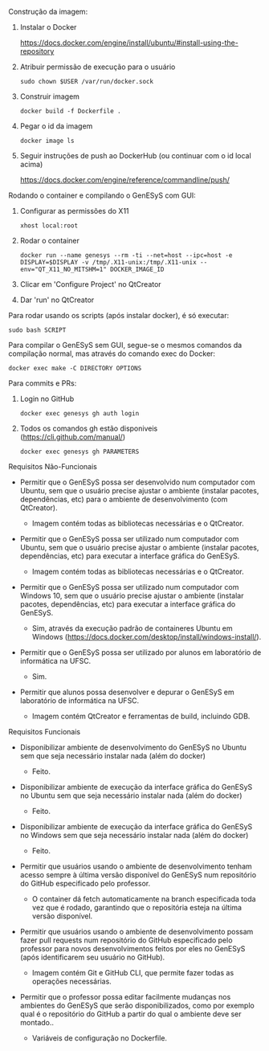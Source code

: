 Construção da imagem:

1. Instalar o Docker
	
   https://docs.docker.com/engine/install/ubuntu/#install-using-the-repository

2. Atribuir permissão de execução para o usuário

	```sudo chown $USER /var/run/docker.sock```

3. Construir imagem

	```docker build -f Dockerfile .```

4. Pegar o id da imagem

   ```docker image ls```

5. Seguir instruções de push ao DockerHub (ou continuar com o id local acima)

   https://docs.docker.com/engine/reference/commandline/push/

Rodando o container e compilando o GenESyS com GUI:

1. Configurar as permissões do X11

   ```xhost local:root```

2. Rodar o container

   ```docker run --name genesys --rm -ti --net=host --ipc=host -e DISPLAY=$DISPLAY -v /tmp/.X11-unix:/tmp/.X11-unix --env="QT_X11_NO_MITSHM=1" DOCKER_IMAGE_ID```

3. Clicar em 'Configure Project' no QtCreator

4. Dar 'run' no QtCreator

Para rodar usando os scripts (após instalar docker), é só executar:

```sudo bash SCRIPT```

Para compilar o GenESyS sem GUI, segue-se o mesmos comandos da compilação normal, mas através do comando exec do Docker:

```docker exec make -C DIRECTORY OPTIONS```

Para commits e PRs:

1. Login no GitHub

	```docker exec genesys gh auth login```

2. Todos os comandos gh estão disponiveis (https://cli.github.com/manual/)

	```docker exec genesys gh PARAMETERS```


Requisitos Não-Funcionais

- Permitir que o GenESyS possa ser desenvolvido num computador com Ubuntu, sem que o usuário precise ajustar o ambiente (instalar pacotes, dependências, etc) para o ambiente de desenvolvimento (com QtCreator).

   - Imagem contém todas as bibliotecas necessárias e o QtCreator.

- Permitir que o GenESyS possa ser utilizado num computador com Ubuntu, sem que o usuário precise ajustar o ambiente (instalar pacotes, dependências, etc) para executar a interface gráfica do GenESyS.

   - Imagem contém todas as bibliotecas necessárias e o QtCreator.

- Permitir que o GenESyS possa ser utilizado num computador com Windows 10, sem que o usuário precise ajustar o ambiente (instalar pacotes, dependências, etc) para executar a interface gráfica do GenESyS.

   - Sim, através da execução padrão de containeres Ubuntu em Windows (https://docs.docker.com/desktop/install/windows-install/).

- Permitir que o GenESyS possa ser utilizado por alunos em laboratório de informática na UFSC.

   - Sim.

- Permitir que alunos possa desenvolver e depurar o GenESyS em laboratório de informática na UFSC.

   - Imagem contém QtCreator e ferramentas de build, incluindo GDB.

Requisitos Funcionais

- Disponibilizar ambiente de desenvolvimento do GenESyS no Ubuntu sem que seja necessário instalar nada (além do docker)

   - Feito.

- Disponibilizar ambiente de execução da interface gráfica do GenESyS no Ubuntu sem que seja necessário instalar nada (além do docker)

   - Feito.

- Disponibilizar ambiente de execução da interface gráfica do GenESyS no Windows sem que seja necessário instalar nada (além do docker)

   - Feito.

- Permitir que usuários usando o ambiente de desenvolvimento tenham acesso sempre à última versão disponível do GenESyS num repositório do GitHub especificado pelo professor.

   - O container dá fetch automaticamente na branch especificada toda vez que é rodado, garantindo que o repositória esteja na última versão disponível.

- Permitir que usuários usando o ambiente de desenvolvimento possam fazer pull requests num repositório do GitHub especificado pelo professor para novos desenvolvimentos feitos por eles no GenESyS (após identificarem seu usuário no GitHub).

   - Imagem contém Git e GitHub CLI, que permite fazer todas as operações necessárias.

- Permitir que o professor possa editar facilmente mudanças nos ambientes do GenESyS que serão disponibilizados, como por exemplo qual é o repositório do GitHub a partir do qual o ambiente deve ser montado..

   - Variáveis de configuração no Dockerfile.
